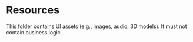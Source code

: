 # Resources

This folder contains UI assets (e.g., images, audio, 3D models). It must not contain business logic.
